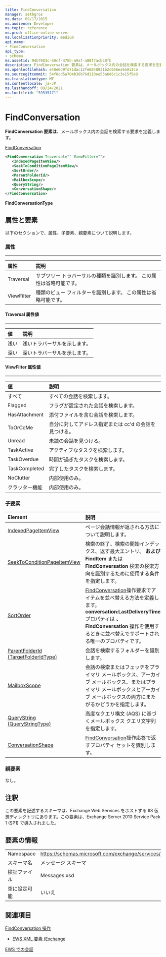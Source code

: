 ```yaml
---
title: FindConversation
manager: sethgros
ms.date: 09/17/2015
ms.audience: Developer
ms.topic: reference
ms.prod: office-online-server
ms.localizationpriority: medium
api_name:
- FindConversation
api_type:
- schema
ms.assetid: 94b7083c-60cf-478b-a9af-a88f7acb30fb
description: FindConversation 要素は、メールボックス内の会話を検索する要求を定義します。
ms.openlocfilehash: e48e0d9fd71dac12fe6848031b2c056ea9a913ce
ms.sourcegitcommit: 54f6cd5a704b36b76d110ee53a6d6c1c3e15f5a9
ms.translationtype: MT
ms.contentlocale: ja-JP
ms.lasthandoff: 09/24/2021
ms.locfileid: "59535171"
---
```

# <a name="findconversation"></a>FindConversation

**FindConversation 要素は**、メールボックス内の会話を検索する要求を定義します。 
  
[FindConversation](findconversation.md)
  
```XML
<FindConversation Traversal="" ViewFilter="">
   <IndexedPageItemView/>
   <SeekToConditionPageItemView/>
   <SortOrder/>
   <ParentFolderId/>
   <MailboxScope/>
   <QueryString/>
   <ConversationShape/>
</FindConversation>
```

 **FindConversationType**
## <a name="attributes-and-elements"></a>属性と要素

以下のセクションで、属性、子要素、親要素について説明します。
  
### <a name="attributes"></a>属性

****

|**属性**|**説明**|
|:-----|:-----|
|Traversal  <br/> |サブツリー トラバーサルの種類を識別します。 この属性は省略可能です。  <br/> |
|ViewFilter  <br/> |種類のビュー フィルターを識別します。 この属性は省略可能です。  <br/> |
   
#### <a name="traversal-attribute-values"></a>Traversal 属性値

****

|**値**|**説明**|
|:-----|:-----|
|浅い  <br/> |浅いトラバーサルを示します。  <br/> |
|深い  <br/> |深いトラバーサルを示します。  <br/> |
   
#### <a name="viewfilter-attribute-values"></a>ViewFilter 属性値

****

|**値**|**説明**|
|:-----|:-----|
|すべて  <br/> |すべての会話を検索します。  <br/> |
|Flagged  <br/> |フラグが設定された会話を検索します。  <br/> |
|HasAttachment  <br/> |添付ファイルを含む会話を検索します。  <br/> |
|ToOrCcMe  <br/> |自分に対してアドレス指定または cc'd の会話を見つける。  <br/> |
|Unread  <br/> |未読の会話を見つける。  <br/> |
|TaskActive  <br/> |アクティブなタスクを検索します。  <br/> |
|TaskOverdue  <br/> |時間が過ぎたタスクを検索します。  <br/> |
|TaskCompleted  <br/> |完了したタスクを検索します。  <br/> |
|NoClutter  <br/> |内部使用のみ。  <br/> |
|クラッター機能  <br/> |内部使用のみ。  <br/> |
   
### <a name="child-elements"></a>子要素

|**Element**|**説明**|
|:-----|:-----|
|[IndexedPageItemView](indexedpageitemview.md) <br/> |ページ会話情報が返される方法について説明します。  <br/> |
|[SeekToConditionPageItemView](seektoconditionpageitemview.md) <br/> |検索の終了、検索の開始インデックス、返す最大エントリ、 **および FindItem** または **FindConversation** 検索の検索方向を識別するために使用する条件を指定します。  <br/> |
|[SortOrder](sortorder.md) <br/> |[FindConversation](findconversation-operation.md)操作要求でアイテムを並べ替える方法を定義します。 **conversation:LastDeliveryTime** プロパティは **、FindConversation** 操作を使用するときに並べ替えでサポートされる唯一のプロパティです。  <br/> |
|[ParentFolderId (TargetFolderIdType)](parentfolderid-targetfolderidtype.md) <br/> |会話を検索するフォルダーを識別します。  <br/> |
|[MailboxScope](mailboxscope.md) <br/> |会話の検索またはフェッチをプライマリ メールボックス、アーカイブ メールボックス、またはプライマリ メールボックスとアーカイブ メールボックスの両方にまたがるかどうかを指定します。  <br/> |
|[QueryString (QueryStringType)](querystring-querystringtype.md) <br/> |高度なクエリ構文 (AQS) に基づくメールボックス クエリ文字列を指定します。  <br/> |
|[ConversationShape](conversationshape.md) <br/> |[FindConversation](findconversation-operation.md)操作応答で返すプロパティ セットを識別します。  <br/> |
   
### <a name="parent-elements"></a>親要素

なし。
  
## <a name="remarks"></a>注釈

この要素を記述するスキーマは、Exchange Web Services をホストする IIS 仮想ディレクトリにあります。この要素は、Exchange Server 2010 Service Pack 1 (SP1) で導入されました。
  
## <a name="element-information"></a>要素の情報

|||
|:-----|:-----|
|Namespace  <br/> |https://schemas.microsoft.com/exchange/services/2006/messages  <br/> |
|スキーマ名  <br/> |メッセージ スキーマ  <br/> |
|検証ファイル  <br/> |Messages.xsd  <br/> |
|空に設定可能  <br/> |いいえ  <br/> |
   
## <a name="see-also"></a>関連項目



[FindConversation 操作](findconversation-operation.md)


- [EWS XML 要素 (Exchange](ews-xml-elements-in-exchange.md)


[EWS での会話](https://msdn.microsoft.com/library/91e64629-db6c-4c94-9dcb-d386232e8467%28Office.15%29.aspx)

